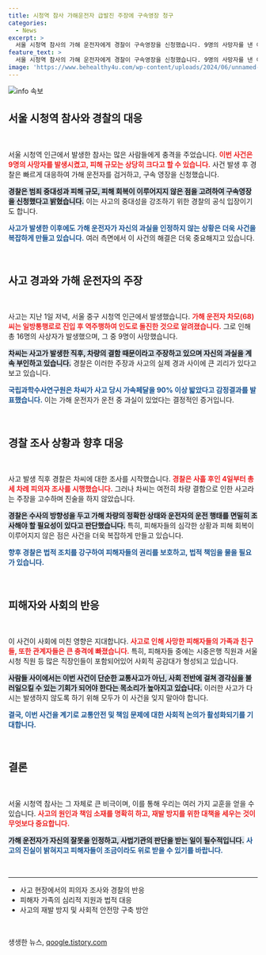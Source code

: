 ```yaml
---
title: 시청역 참사 가해운전자 급발진 주장에 구속영장 청구
categories:
  - News
excerpt: >
  서울 시청역 참사의 가해 운전자에게 경찰이 구속영장을 신청했습니다. 9명의 사망자를 낸 이 사고의 중대성과 피해 회복 미비를 고려한 결정으로, 운전자는 차량 결함만 주장하며 과실을 부인하고 있습니다. 클릭하고 사건의 전말을 확인하세요!
feature_text: >
  서울 시청역 참사의 가해 운전자에게 경찰이 구속영장을 신청했습니다. 9명의 사망자를 낸 이 사고의 중대성과 피해 회복 미비를 고려한 결정으로, 운전자는 차량 결함만 주장하며 과실을 부인하고 있습니다. 클릭하고 사건의 전말을 확인하세요!
image: 'https://www.behealthy4u.com/wp-content/uploads/2024/06/unnamed-file.png'
---
```


<p><img src="https://www.behealthy4u.com/wp-content/uploads/2024/06/unnamed-file.png" alt="info 속보" /></p>

<h2 data-ke-size="size26">서울 시청역 참사와 경찰의 대응</h2>

<p data-ke-size="size16">&nbsp;</p>

<p>서울 시청역 인근에서 발생한 참사는 많은 사람들에게 충격을 주었습니다. <b><span style="color: #ee2323;">이번 사건은 9명의 사망자를 발생시켰고, 피해 규모는 상당히 크다고 할 수 있습니다.</span></b> 사건 발생 후 경찰은 빠르게 대응하여 가해 운전자를 검거하고, 구속 영장을 신청했습니다. </p>

<p><b><span style="background-color: #21538527;">경찰은 범죄 중대성과 피해 규모, 피해 회복이 이루어지지 않은 점을 고려하여 구속영장을 신청했다고 밝혔습니다.</span></b> 이는 사고의 중대성을 강조하기 위한 경찰의 공식 입장이기도 합니다. </p>

<p><b><span style="color: #1a5490;">사고가 발생한 이후에도 가해 운전자가 자신의 과실을 인정하지 않는 상황은 더욱 사건을 복잡하게 만들고 있습니다.</span></b> 여러 측면에서 이 사건의 해결은 더욱 중요해지고 있습니다.</p>

<p data-ke-size="size16">&nbsp;</p>

<h2 data-ke-size="size26">사고 경과와 가해 운전자의 주장</h2>

<p data-ke-size="size16">&nbsp;</p>

<p>사고는 지난 1일 저녁, 서울 중구 시청역 인근에서 발생했습니다. <b><span style="color: #ee2323;">가해 운전자 차모(68)씨는 일방통행로로 진입 후 역주행하여 인도로 돌진한 것으로 알려졌습니다.</span></b> 그로 인해 총 16명의 사상자가 발생했으며, 그 중 9명이 사망했습니다. </p>

<p><b><span style="background-color: #21538527;">차씨는 사고가 발생한 직후, 차량의 결함 때문이라고 주장하고 있으며 자신의 과실을 계속 부인하고 있습니다.</span></b> 경찰은 이러한 주장과 사고의 실제 경과 사이에 큰 괴리가 있다고 보고 있습니다. </p>

<p><b><span style="color: #1a5490;">국립과학수사연구원은 차씨가 사고 당시 가속페달을 90% 이상 밟았다고 감정결과를 발표했습니다.</span></b> 이는 가해 운전자가 운전 중 과실이 있었다는 결정적인 증거입니다.</p>

<p data-ke-size="size16">&nbsp;</p>

<h2 data-ke-size="size26">경찰 조사 상황과 향후 대응</h2>

<p data-ke-size="size16">&nbsp;</p>

<p>사고 발생 직후 경찰은 차씨에 대한 조사를 시작했습니다. <b><span style="color: #ee2323;">경찰은 사흘 후인 4일부터 총 세 차례 피의자 조사를 시행했습니다.</span></b> 그러나 차씨는 여전히 차량 결함으로 인한 사고라는 주장을 고수하며 진술을 하지 않았습니다.</p>

<p><b><span style="background-color: #21538527;">경찰은 수사의 방향성을 두고 가해 차량의 정확한 상태와 운전자의 운전 행태를 면밀히 조사해야 할 필요성이 있다고 판단했습니다.</span></b> 특히, 피해자들의 심각한 상황과 피해 회복이 이루어지지 않은 점은 사건을 더욱 복잡하게 만들고 있습니다.</p>

<p><b><span style="color: #1a5490;">향후 경찰은 법적 조치를 강구하여 피해자들의 권리를 보호하고, 법적 책임을 물을 필요가 있습니다.</span></b></p>

<p data-ke-size="size16">&nbsp;</p>

<h2 data-ke-size="size26">피해자와 사회의 반응</h2>

<p data-ke-size="size16">&nbsp;</p>

<p>이 사건이 사회에 미친 영향은 지대합니다. <b><span style="color: #ee2323;">사고로 인해 사망한 피해자들의 가족과 친구들, 또한 관계자들은 큰 충격에 빠졌습니다.</span></b> 특히, 피해자들 중에는 시중은행 직원과 서울시청 직원 등 많은 직장인들이 포함되어있어 사회적 공감대가 형성되고 있습니다.</p>

<p><b><span style="background-color: #21538527;">사람들 사이에서는 이번 사건이 단순한 교통사고가 아닌, 사회 전반에 걸쳐 경각심을 불러일으킬 수 있는 기회가 되어야 한다는 목소리가 높아지고 있습니다.</span></b> 이러한 사고가 다시는 발생하지 않도록 하기 위해 모두가 이 사건을 잊지 말아야 합니다.</p>

<p><b><span style="color: #1a5490;">결국, 이번 사건을 계기로 교통안전 및 책임 문제에 대한 사회적 논의가 활성화되기를 기대합니다.</span></b></p>

<p data-ke-size="size16">&nbsp;</p>

<h2 data-ke-size="size26">결론</h2>

<p data-ke-size="size16">&nbsp;</p>

<p>서울 시청역 참사는 그 자체로 큰 비극이며, 이를 통해 우리는 여러 가지 교훈을 얻을 수 있습니다. <b><span style="color: #ee2323;">사고의 원인과 책임 소재를 명확히 하고, 재발 방지를 위한 대책을 세우는 것이 무엇보다 중요합니다.</span></b> </p>

<p><b><span style="background-color: #21538527;">가해 운전자가 자신의 잘못을 인정하고, 사법기관의 판단을 받는 일이 필수적입니다.</span></b> <b><span style="color: #1a5490;">사고의 진실이 밝혀지고 피해자들이 조금이라도 위로 받을 수 있기를 바랍니다.</span></b> </p>

<p data-ke-size="size16">&nbsp;</p>

<hr>

<ul>
<li>사고 현장에서의 피의자 조사와 경찰의 반응</li>
<li>피해자 가족의 심리적 지원과 법적 대응</li>
<li>사고의 재발 방지 및 사회적 안전망 구축 방안</li>
</ul>

<p data-ke-size="size16">&nbsp;</p>
생생한 뉴스, <a href="https://qoogle.tistory.com" rel="dofollow">qoogle.tistory.com</a>


